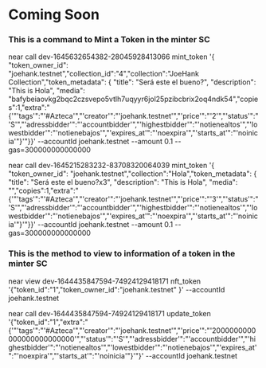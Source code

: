 # Coming Soon

### This is a command to Mint a Token in the minter SC
near call dev-1645632654382-28045928413066 mint_token '{ "token_owner_id": "joehank.testnet","collection_id":"4","collection":"JoeHank Collection","token_metadata": { "title": "Será este el bueno?", "description": "This is Hola", "media": "bafybeiaovkg2bqc2czsvepo5vtlh7uqyyr6jol25pzibcbrix2oq4ndk54","copies":1,"extra":"{'"'tags'":"'#Azteca'","'creator'":"'joehank.testnet'","'price'":"'2'","'status'":"'S'","'adressbidder'":"'accountbidder'","'highestbidder'":"'notienealtos'","'lowestbidder'":"'notienebajos'","'expires_at'":"'noexpira'","'starts_at'":"'noinicia'"}'"}}' --accountId joehank.testnet  --amount 0.1 --gas=300000000000000

near call dev-1645215283232-83708320064039 mint_token '{ "token_owner_id": "joehank.testnet","collection":"Hola","token_metadata": { "title": "Será este el bueno?x3", "description": "This is Hola", "media": "","copies":1,"extra":"{'"'tags'":"'#Azteca'","'creator'":"'joehank.testnet'","'price'":"'3'","'status'":"'S'","'adressbidder'":"'accountbidder'","'highestbidder'":"'notienealtos'","'lowestbidder'":"'notienebajos'","'expires_at'":"'noexpira'","'starts_at'":"'noinicia'"}'"}}' --accountId joehank.testnet  --amount 0.1 --gas=300000000000000

### This is the method to view to information of a token in the minter SC
near view dev-1644435847594-74924129418171 nft_token '{"token_id":"1","token_owner_id":"joehank.testnet" }'  --accountId joehank.testnet

near call dev-1644435847594-74924129418171 update_token '{"token_id":"1","extra":"{'"'tags'":"'#Azteca'","'creator'":"'joehank.testnet'","'price'":"'2000000000000000000000000'","'status'":"'S'","'adressbidder'":"'accountbidder'","'highestbidder'":"'notienealtos'","'lowestbidder'":"'notienebajos'","'expires_at'":"'noexpira'","'starts_at'":"'noinicia'"}'"}' --accountId joehank.testnet